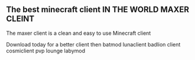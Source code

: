 ## The best minecraft client IN THE WORLD MAXER CLEINT 

The maxer client is a clean and easy to use Minecraft client

Download today for a better client then batmod lunaclient badlion client cosmiclient pvp lounge labymod






